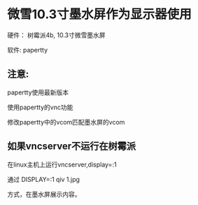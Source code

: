 # 微雪10.3寸墨水屏作为显示器使用


硬件：  树霉派4b, 10.3寸微雪墨水屏

软件:   papertty

## 注意:

papertty使用最新版本
 
使用papertty的vnc功能

修改papertty中的vcom匹配墨水屏的vcom


## 如果vncserver不运行在树霉派

在linux主机上运行vncserver,display=:1

通过
DISPLAY=:1 qiv 1.jpg

方式，在墨水屏展示内容。
